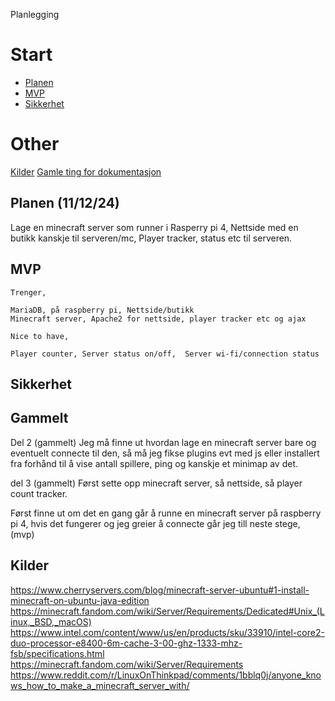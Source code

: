 Planlegging


# Start
- [Planen](#Planen)
- [MVP](#MVP)
- [Sikkerhet](#sikkerhet)

# Other

[Kilder](#Kilder)
[Gamle ting for dokumentasjon](#Gammelt)

## Planen (11/12/24)
Lage en minecraft server som runner i Rasperry pi 4,
Nettside med en butikk kanskje til serveren/mc,
Player tracker, status etc til serveren.

## MVP
    Trenger,
    
    MariaDB, på raspberry pi, Nettside/butikk
    Minecraft server, Apache2 for nettside, player tracker etc og ajax
    
    Nice to have,
    
    Player counter, Server status on/off,  Server wi-fi/connection status

## Sikkerhet


## Gammelt

Del 2 (gammelt)
Jeg må finne ut hvordan lage en minecraft server bare og eventuelt connecte til den, 
så må jeg fikse plugins evt med js eller installert fra 
forhånd til å vise antall spillere, ping og kanskje et minimap av det.

del 3 (gammelt)
Først sette opp minecraft server,
så nettside,
så player count tracker.

Først finne ut om det en gang går å runne en minecraft server på raspberry pi 4, hvis det fungerer og jeg greier å connecte går 
jeg till neste stege, (mvp)


## Kilder
https://www.cherryservers.com/blog/minecraft-server-ubuntu#1-install-minecraft-on-ubuntu-java-edition 
https://minecraft.fandom.com/wiki/Server/Requirements/Dedicated#Unix_(Linux,_BSD,_macOS)
https://www.intel.com/content/www/us/en/products/sku/33910/intel-core2-duo-processor-e8400-6m-cache-3-00-ghz-1333-mhz-fsb/specifications.html
https://minecraft.fandom.com/wiki/Server/Requirements
https://www.reddit.com/r/LinuxOnThinkpad/comments/1bblq0j/anyone_knows_how_to_make_a_minecraft_server_with/

